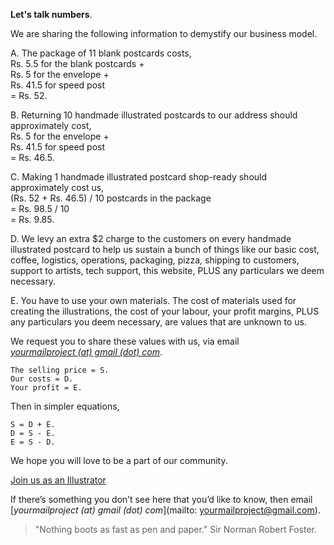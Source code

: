 **Let's talk numbers**.

We are sharing the following information to demystify our business model.

A. The package of 11 blank postcards costs,  
Rs. 5.5 for the blank postcards +  
Rs. 5 for the envelope +  
Rs. 41.5 for speed post  
= Rs. 52.

B. Returning 10 handmade illustrated postcards to our address should approximately cost,  
Rs. 5 for the envelope +  
Rs. 41.5 for speed post  
= Rs. 46.5.

C. Making 1 handmade illustrated postcard shop-ready should approximately cost us,  
(Rs. 52 + Rs. 46.5) / 10 postcards in the package  
= Rs. 98.5 / 10  
= Rs. 9.85.

D. We levy an extra $2 charge to the customers on every handmade illustrated postcard to help us sustain a bunch of things like our basic cost, coffee, logistics, operations, packaging, pizza, shipping to customers, support to artists, tech support, this website, PLUS any particulars we deem necessary.

E. You have to use your own materials. The cost of materials used for creating the illustrations, the cost of your labour, your profit margins, PLUS any particulars you deem necessary, are values that are unknown to us.

We request you to share these values with us, via email  
[_yourmailproject (at) gmail (dot) com_](mailto:yourmailproject@gmail.com).

~~~
The selling price = S.  
Our costs = D.  
Your profit = E.
~~~

Then in simpler equations,

~~~
S = D + E.  
D = S - E.  
E = S - D.
~~~

We hope you will love to be a part of our community.

<div class="roadmap-spacer-1"></div>

<p>
<a class="btn" href="https://yourmailproject.typeform.com/to/krhWpQJZ" target="_blank">Join us as an Illustrator</a><br>
</p>

<div class="roadmap-spacer-2"></div>

If there’s something you don’t see here that you’d like to know, then email  
[_yourmailproject (at) gmail (dot) com_](mailto: yourmailproject@gmail.com).

> "Nothing boots as fast as pen and paper."
> Sir Norman Robert Foster.
          

